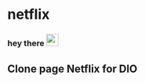 # netflix
### hey there <img src="https://media.giphy.com/media/hvRJCLFzcasrR4ia7z/giphy.gif" width="25px">
## Clone page Netflix for DIO
